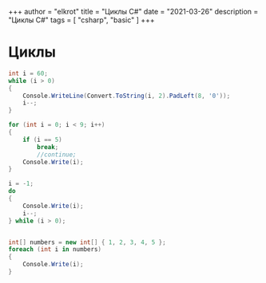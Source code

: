 +++
author = "elkrot"
title = "Циклы C#"
date = "2021-03-26"
description = "Циклы C#"
tags = [
    "csharp",
    "basic"
]
+++

# Циклы

```csharp
int i = 60;
while (i > 0)
{
    Console.WriteLine(Convert.ToString(i, 2).PadLeft(8, '0'));
    i--;
}

for (int i = 0; i < 9; i++)
{
    if (i == 5)
        break;
        //continue;
    Console.Write(i);
}

i = -1;
do
{
    Console.Write(i);
    i--;
} while (i > 0);


int[] numbers = new int[] { 1, 2, 3, 4, 5 };
foreach (int i in numbers)
{
    Console.Write(i);
}
```
